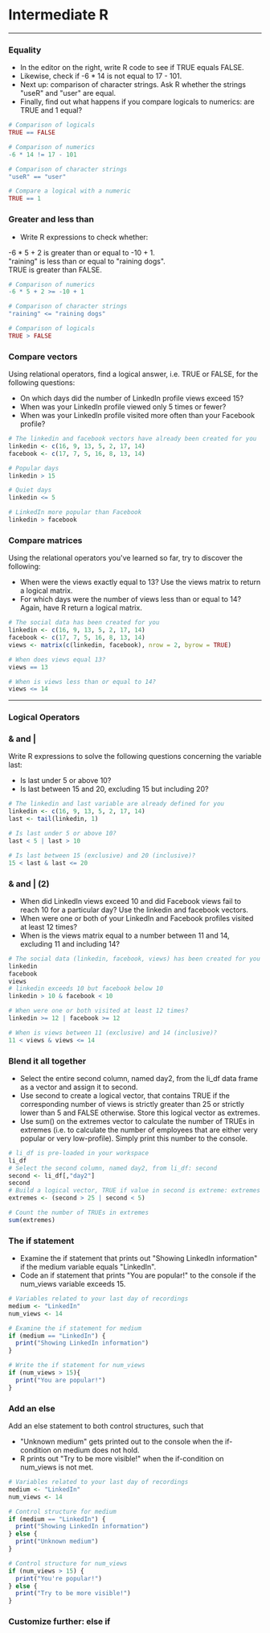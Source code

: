 # Intermediate R
---
### Equality
* In the editor on the right, write R code to see if TRUE equals FALSE.
* Likewise, check if -6 * 14 is not equal to 17 - 101.
* Next up: comparison of character strings. Ask R whether the strings "useR" and "user" are equal.
* Finally, find out what happens if you compare logicals to numerics: are TRUE and 1 equal?
```r
# Comparison of logicals
TRUE == FALSE

# Comparison of numerics
-6 * 14 != 17 - 101

# Comparison of character strings
"useR" == "user"

# Compare a logical with a numeric
TRUE == 1
```
### Greater and less than
* Write R expressions to check whether:
    
-6 * 5 + 2 is greater than or equal to -10 + 1.    
"raining" is less than or equal to "raining dogs".   
TRUE is greater than FALSE.   
```r
# Comparison of numerics
-6 * 5 + 2 >= -10 + 1

# Comparison of character strings
"raining" <= "raining dogs"

# Comparison of logicals
TRUE > FALSE
```
### Compare vectors
Using relational operators, find a logical answer, i.e. TRUE or FALSE, for the following questions:
* On which days did the number of LinkedIn profile views exceed 15?
* When was your LinkedIn profile viewed only 5 times or fewer?
* When was your LinkedIn profile visited more often than your Facebook profile?
```r
# The linkedin and facebook vectors have already been created for you
linkedin <- c(16, 9, 13, 5, 2, 17, 14)
facebook <- c(17, 7, 5, 16, 8, 13, 14)

# Popular days
linkedin > 15

# Quiet days
linkedin <= 5

# LinkedIn more popular than Facebook
linkedin > facebook
```
### Compare matrices
Using the relational operators you've learned so far, try to discover the following:
* When were the views exactly equal to 13? Use the views matrix to return a logical matrix.
* For which days were the number of views less than or equal to 14? Again, have R return a logical matrix.
```r
# The social data has been created for you
linkedin <- c(16, 9, 13, 5, 2, 17, 14)
facebook <- c(17, 7, 5, 16, 8, 13, 14)
views <- matrix(c(linkedin, facebook), nrow = 2, byrow = TRUE)

# When does views equal 13?
views == 13

# When is views less than or equal to 14?
views <= 14
```
---
### Logical Operators
### & and |
Write R expressions to solve the following questions concerning the variable last:
* Is last under 5 or above 10?
* Is last between 15 and 20, excluding 15 but including 20?
```r
# The linkedin and last variable are already defined for you
linkedin <- c(16, 9, 13, 5, 2, 17, 14)
last <- tail(linkedin, 1)

# Is last under 5 or above 10?
last < 5 | last > 10

# Is last between 15 (exclusive) and 20 (inclusive)?
15 < last & last <= 20
```
### & and | (2)
* When did LinkedIn views exceed 10 and did Facebook views fail to reach 10 for a particular day? Use the linkedin and facebook vectors.
* When were one or both of your LinkedIn and Facebook profiles visited at least 12 times?
* When is the views matrix equal to a number between 11 and 14, excluding 11 and including 14?
```r
# The social data (linkedin, facebook, views) has been created for you
linkedin
facebook
views 
# linkedin exceeds 10 but facebook below 10
linkedin > 10 & facebook < 10

# When were one or both visited at least 12 times?
linkedin >= 12 | facebook >= 12

# When is views between 11 (exclusive) and 14 (inclusive)?
11 < views & views <= 14
```
### Blend it all together
* Select the entire second column, named day2, from the li_df data frame as a vector and assign it to second.
* Use second to create a logical vector, that contains TRUE if the corresponding number of views is strictly greater than 25 or strictly lower than 5 and FALSE otherwise. Store this logical vector as extremes.
* Use sum() on the extremes vector to calculate the number of TRUEs in extremes (i.e. to calculate the number of employees that are either very popular or very low-profile). Simply print this number to the console.
```r
# li_df is pre-loaded in your workspace
li_df
# Select the second column, named day2, from li_df: second
second <- li_df[,"day2"]
second
# Build a logical vector, TRUE if value in second is extreme: extremes
extremes <- (second > 25 | second < 5)

# Count the number of TRUEs in extremes
sum(extremes)
```
### The if statement
* Examine the if statement that prints out "Showing LinkedIn information" if the medium variable equals "LinkedIn".
* Code an if statement that prints "You are popular!" to the console if the num_views variable exceeds 15.
```r
# Variables related to your last day of recordings
medium <- "LinkedIn"
num_views <- 14

# Examine the if statement for medium
if (medium == "LinkedIn") {
  print("Showing LinkedIn information")
}

# Write the if statement for num_views
if (num_views > 15){
  print("You are popular!")
}
```
### Add an else
Add an else statement to both control structures, such that
* "Unknown medium" gets printed out to the console when the if-condition on medium does not hold.
* R prints out "Try to be more visible!" when the if-condition on num_views is not met.
```r
# Variables related to your last day of recordings
medium <- "LinkedIn"
num_views <- 14

# Control structure for medium
if (medium == "LinkedIn") {
  print("Showing LinkedIn information")
} else {
  print("Unknown medium")
}

# Control structure for num_views
if (num_views > 15) {
  print("You're popular!")
} else {
  print("Try to be more visible!")
}
```
### Customize further: else if

